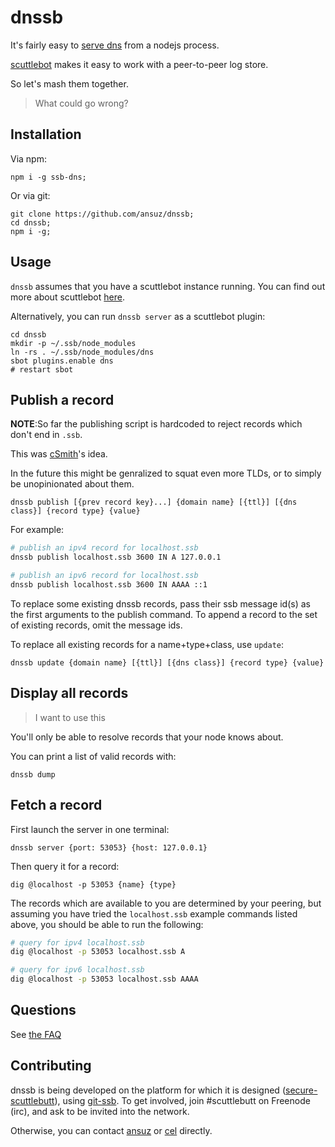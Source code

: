# dnssb

It's fairly easy to [serve dns](https://github.com/ansuz/modern-dnsd) from a nodejs process.

[scuttlebot](http://ssbc.github.io/scuttlebot/) makes it easy to work with a peer-to-peer log store.

So let's mash them together.

> What could go wrong?

## Installation

Via npm:

```
npm i -g ssb-dns;
```

Or via git:

```
git clone https://github.com/ansuz/dnssb;
cd dnssb;
npm i -g;
```

## Usage

`dnssb` assumes that you have a scuttlebot instance running.
You can find out more about scuttlebot [here](https://ssbc.github.io/scuttlebot/).

Alternatively, you can run `dnssb server` as a scuttlebot plugin:

```
cd dnssb
mkdir -p ~/.ssb/node_modules
ln -rs . ~/.ssb/node_modules/dns
sbot plugins.enable dns
# restart sbot
```

## Publish a record

**NOTE**:So far the publishing script is hardcoded to reject records which don't end in `.ssb`.

This was [cSmith](https://github.com/cschmittiey)'s idea.

In the future this might be genralized to squat even more TLDs, or to simply be unopinionated about them.

```
dnssb publish [{prev record key}...] {domain name} [{ttl}] [{dns class}] {record type} {value}
```

For example:

```Bash
# publish an ipv4 record for localhost.ssb
dnssb publish localhost.ssb 3600 IN A 127.0.0.1

# publish an ipv6 record for localhost.ssb
dnssb publish localhost.ssb 3600 IN AAAA ::1
```

To replace some existing dnssb records, pass their ssb message id(s) as
the first arguments to the publish command. To append a record to the set of
existing records, omit the message ids.

To replace all existing records for a name+type+class, use `update`:

```
dnssb update {domain name} [{ttl}] [{dns class}] {record type} {value}
```

## Display all records

> I want to use this

You'll only be able to resolve records that your node knows about.

You can print a list of valid records with:

```
dnssb dump
```

## Fetch a record

First launch the server in one terminal:

```
dnssb server {port: 53053} {host: 127.0.0.1}
```

Then query it for a record:

```
dig @localhost -p 53053 {name} {type}
```

The records which are available to you are determined by your peering, but
assuming you have tried the `localhost.ssb` example commands listed above,
you should be able to run the following:

```Bash
# query for ipv4 localhost.ssb
dig @localhost -p 53053 localhost.ssb A

# query for ipv6 localhost.ssb
dig @localhost -p 53053 localhost.ssb AAAA
```

## Questions

See [the FAQ](/docs/FAQ.md)

## Contributing

dnssb is being developed on the platform for which it is designed ([secure-scuttlebutt](https://scuttlebot.io/)), using [git-ssb](https://www.npmjs.com/package/git-ssb).
To get involved, join #scuttlebutt on Freenode (irc), and ask to be invited into the network.

Otherwise, you can contact [ansuz](https://transitiontech.ca/contact) or [cel](https://celehner.com/) directly.
